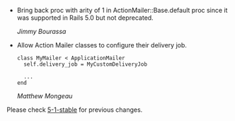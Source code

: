 *   Bring back proc with arity of 1 in ActionMailer::Base.default proc
    since it was supported in Rails 5.0 but not deprecated.

    *Jimmy Bourassa*

*   Allow Action Mailer classes to configure their delivery job.

        class MyMailer < ApplicationMailer
          self.delivery_job = MyCustomDeliveryJob

          ...
        end

    *Matthew Mongeau*


Please check [5-1-stable](https://github.com/rails/rails/blob/5-1-stable/actionmailer/CHANGELOG.md) for previous changes.
